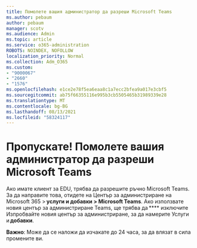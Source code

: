 ```yaml
---
title: Помолете вашия администратор да разреши Microsoft Teams
ms.author: pebaum
author: pebaum
manager: scotv
ms.audience: Admin
ms.topic: article
ms.service: o365-administration
ROBOTS: NOINDEX, NOFOLLOW
localization_priority: Normal
ms.collection: Adm_O365
ms.custom:
- "9000067"
- "2660"
- "1576"
ms.openlocfilehash: e1ce2e78f5ea6eaa8c1a7ecc2bfea9a017e3cbf5
ms.sourcegitcommit: ab75f66355116e995b3cb5505465b31989339e28
ms.translationtype: MT
ms.contentlocale: bg-BG
ms.lasthandoff: 08/13/2021
ms.locfileid: "58324117"
---
```

# <a name="youre-missing-out-ask-your-admin-to-enable-microsoft-teams"></a>Пропускате! Помолете вашия администратор да разреши Microsoft Teams

Ако имате клиент за EDU, трябва да разрешите ръчно Microsoft Teams. За да направите това, отидете на Център за администриране на Microsoft 365 > **услуги и добавки > Microsoft Teams**. Ако използвате новия център за администриране Teams, ще трябва да **** изключите Изпробвайте новия център за администриране, за да намерите Услуги   и **добавки**. 

**Важно**: Може да се наложи да изчакате до 24 часа, за да влязат в сила промените ви.